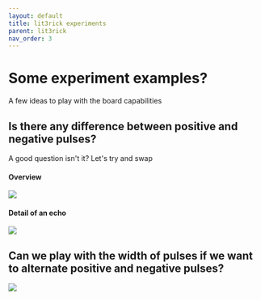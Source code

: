 ```yaml
---
layout: default
title: lit3rick experiments
parent: lit3rick
nav_order: 3
---
```


# Some experiment examples?

A few ideas to play with the board capabilities

## Is there any difference between positive and negative pulses?

A good question isn't it? Let's try and swap
 
#### Overview

![](https://raw.githubusercontent.com/kelu124/lit3rick/master/sample_acqs/lit3rick_pos_neg.jpg)

#### Detail of an echo

![](https://raw.githubusercontent.com/kelu124/lit3rick/master/sample_acqs/lit3rick_pos_neg_detail.jpg)

## Can we play with the width of pulses if we want to alternate positive and negative pulses?

![](https://raw.githubusercontent.com/kelu124/lit3rick/master/sample_acqs/pulse_width.gif)
